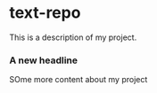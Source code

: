 # text-repo
This is a description of my project.
### A new headline
SOme more content about my project